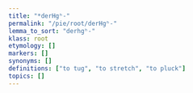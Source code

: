 ```yaml
---
title: "*derHgʰ-"
permalink: "/pie/root/derHgʰ-"
lemma_to_sort: "derhgʰ-"
klass: root
etymology: []
markers: []
synonyms: []
definitions: ["to tug", "to stretch", "to pluck"]
topics: []
---
```

